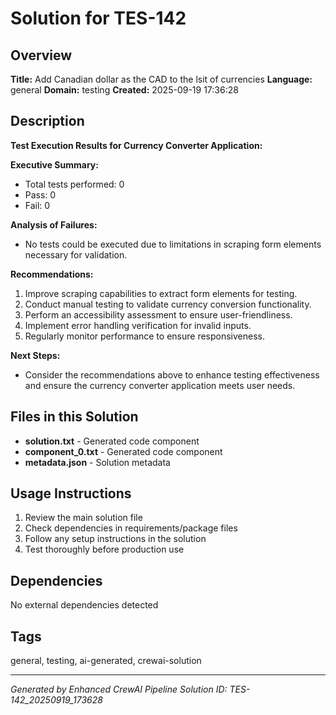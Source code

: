 # Solution for TES-142

## Overview
**Title:** Add Canadian dollar as the CAD to the lsit of currencies
**Language:** general
**Domain:** testing
**Created:** 2025-09-19 17:36:28

## Description
**Test Execution Results for Currency Converter Application:**

**Executive Summary:**
- Total tests performed: 0
- Pass: 0
- Fail: 0

**Analysis of Failures:**
- No tests could be executed due to limitations in scraping form elements necessary for validation.

**Recommendations:**
1. Improve scraping capabilities to extract form elements for testing.
2. Conduct manual testing to validate currency conversion functionality.
3. Perform an accessibility assessment to ensure user-friendliness.
4. Implement error handling verification for invalid inputs.
5. Regularly monitor performance to ensure responsiveness.

**Next Steps:**
- Consider the recommendations above to enhance testing effectiveness and ensure the currency converter application meets user needs.

## Files in this Solution
- **solution.txt** - Generated code component
- **component_0.txt** - Generated code component
- **metadata.json** - Solution metadata

## Usage Instructions
1. Review the main solution file
2. Check dependencies in requirements/package files
3. Follow any setup instructions in the solution
4. Test thoroughly before production use

## Dependencies
No external dependencies detected

## Tags
general, testing, ai-generated, crewai-solution

---
*Generated by Enhanced CrewAI Pipeline*
*Solution ID: TES-142_20250919_173628*
